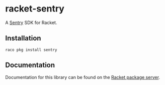 # racket-sentry

A [Sentry] SDK for Racket.

## Installation

    raco pkg install sentry

## Documentation

Documentation for this library can be found on the [Racket package
server][docs].


[Sentry]: https://sentry.io
[docs]: https://docs.racket-lang.org/sentry@sentry-doc/index.html
